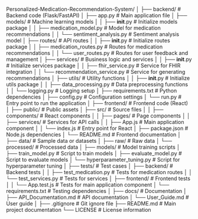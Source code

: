 Personalized-Medication-Recommendation-System/
│
├── backend/                     # Backend code (Flask/FastAPI)
│   ├── app.py                   # Main application file
│   ├── models/                  # Machine learning models
│   │   ├── __init__.py          # Initialize models package
│   │   ├── medication_model.py   # Model for medication recommendations
│   │   └── sentiment_analysis.py  # Sentiment analysis model
│   ├── routes/                  # API routes
│   │   ├── __init__.py          # Initialize routes package
│   │   ├── medication_routes.py  # Routes for medication recommendations
│   │   └── user_routes.py        # Routes for user feedback and management
│   ├── services/                # Business logic and services
│   │   ├── __init__.py          # Initialize services package
│   │   ├── fhir_service.py       # Service for FHIR integration
│   │   └── recommendation_service.py # Service for generating recommendations
│   ├── utils/                   # Utility functions
│   │   ├── __init__.py          # Initialize utils package
│   │   ├── data_processing.py    # Data preprocessing functions
│   │   └── logging.py            # Logging setup
│   ├── requirements.txt         # Python dependencies
│   ├── config.py                # Configuration settings
│   └── run.py                   # Entry point to run the application
│
├── frontend/                    # Frontend code (React)
│   ├── public/                  # Public assets
│   ├── src/                     # Source files
│   │   ├── components/          # React components
│   │   ├── pages/               # Page components
│   │   ├── services/            # Services for API calls
│   │   ├── App.js               # Main application component
│   │   └── index.js             # Entry point for React
│   ├── package.json             # Node.js dependencies
│   └── README.md                # Frontend documentation
│
├── data/                        # Sample data or datasets
│   ├── raw/                     # Raw data
│   └── processed/               # Processed data
│
├── models/                      # Model training scripts
│   ├── train_model.py           # Script to train models
│   ├── evaluate_model.py        # Script to evaluate models
│   └── hyperparameter_tuning.py  # Script for hyperparameter tuning
│
├── tests/                       # Test cases
│   ├── backend/                 # Backend tests
│   │   ├── test_medication.py    # Tests for medication routes
│   │   └── test_services.py      # Tests for services
│   ├── frontend/                # Frontend tests
│   │   └── App.test.js          # Tests for main application component
│   └── requirements.txt         # Testing dependencies
│
├── docs/                        # Documentation
│   ├── API_Documentation.md     # API documentation
│   └── User_Guide.md            # User guide
│
├── .gitignore                   # Git ignore file
├── README.md                    # Main project documentation
└── LICENSE                      # License information
